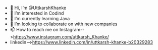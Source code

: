 - 👋 Hi, I’m @UttkarshKhanke
- 👀 I’m interested in Codind
- 🌱 I’m currently learning Java
- 💞️ I’m looking to collaborate on with new companies
- 📫 How to reach me on Instagram-->https://www.instagram.com/uttkarsh_Khanke/
- linkedin-->https://www.linkedin.com/in/uttkarsh-khanke-b20329283

<!---
UttkarshKhanke/UttkarshKhanke is a ✨ special ✨ repository because its `README.md` (this file) appears on your GitHub profile.
You can click the Preview link to take a look at your changes.
--->
